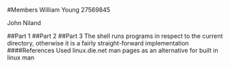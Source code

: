 #Members
William Young 27569845

John Niland

##Part 1
##Part 2
##Part 3
The shell runs programs in respect to the current directory, otherwise it is a fairly straight-forward implementation
####References Used
linux.die.net man pages as an alternative for built in linux man
